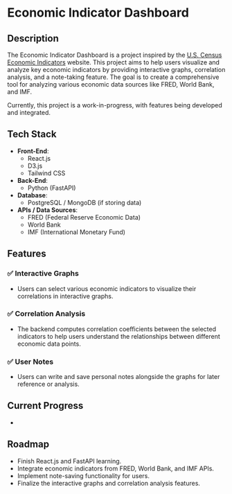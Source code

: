 # Economic Indicator Dashboard

## Description

The Economic Indicator Dashboard is a project inspired by the [U.S. Census Economic Indicators](https://www.census.gov/economic-indicators/) website. This project aims to help users visualize and analyze key economic indicators by providing interactive graphs, correlation analysis, and a note-taking feature. The goal is to create a comprehensive tool for analyzing various economic data sources like FRED, World Bank, and IMF.

Currently, this project is a work-in-progress, with features being developed and integrated.

## Tech Stack

- **Front-End**: 
  - React.js
  - D3.js
  - Tailwind CSS
- **Back-End**: 
  - Python (FastAPI)
- **Database**:
  - PostgreSQL / MongoDB (if storing data)
- **APIs / Data Sources**:
  - FRED (Federal Reserve Economic Data)
  - World Bank
  - IMF (International Monetary Fund)

## Features

### ✅ Interactive Graphs
- Users can select various economic indicators to visualize their correlations in interactive graphs.

### ✅ Correlation Analysis
- The backend computes correlation coefficients between the selected indicators to help users understand the relationships between different economic data points.

### ✅ User Notes
- Users can write and save personal notes alongside the graphs for later reference or analysis.


## Current Progress
- 

## Roadmap

- Finish React.js and FastAPI learning.
- Integrate economic indicators from FRED, World Bank, and IMF APIs.
- Implement note-saving functionality for users.
- Finalize the interactive graphs and correlation analysis features.

